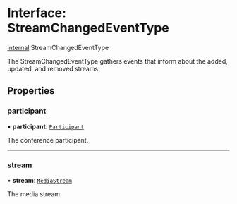 # Interface: StreamChangedEventType

[internal](../modules/internal.md).StreamChangedEventType

The StreamChangedEventType gathers events that inform about the added, updated, and removed streams.

## Properties

### participant

• **participant**: [`Participant`](internal.Participant.md)

The conference participant.

___

### stream

• **stream**: [`MediaStream`](../modules/internal.md#mediastream)

The media stream.
